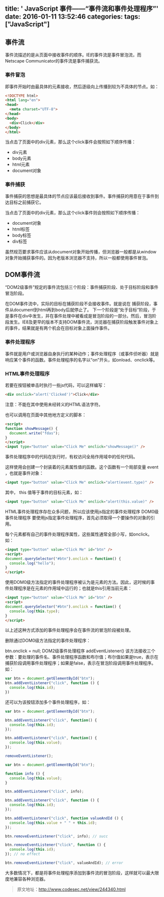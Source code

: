 title: ' JavaScript 事件——“事件流和事件处理程序”'
date: 2016-01-11 13:52:46
categories:
tags: ["JavaScript"]
---
## 事件流

事件流描述的是从页面中接收事件的顺序。IE的事件流是事件冒泡流，而Netscape Communicator的事件流是事件捕获流。

### 事件冒泡

即事件开始时由最具体的元素接收，然后逐级向上传播到较为不具体的节点。如：

```html
<!DOCTYPE html>
<html lang="en">
<head>
  <meta charset="UTF-8">
</head>
<body>
  <div>Click</div>
</body>
</html>
```

当点击了页面中的div元素，那么这个click事件会按照如下顺序传播：

- div元素
- body元素
- html元素
- document对象

### 事件捕获

事件捕获的思想是最具体的节点应该最后接收到事件。事件捕获的用意在于事件到达目标之前捕获它。

当点击了页面中的div元素，那么这个click事件则会按照如下顺序传播：

- document对象
- html标签
- body标签
- div标签

虽然规范要求事件应该从document对象开始传播，但浏览器一般都是从window对象开始捕获事件的。因为老版本浏览器不支持，所以一般都使用事件冒泡。

## DOM事件流

“DOM2级事件”规定的事件流包括三个阶段：事件捕获阶段、处于目标阶段和事件冒泡阶段。

在DOM事件流中，实际的目标在捕获阶段不会接收事件。就是说在 捕获阶段，事件从document到html再到body后就停止了。 下一个阶段是“处于目标”阶段，于是事件在div中发生，并在事件处理中被看成是冒泡阶段的一部分。然后，冒泡阶段发生。IE8及更早的版本不支持DOM事件流，浏览器在捕获阶段触发事件对象上的事件，结果就是有两个机会在目标对象上面操作事件。

### 事件处理程序

事件就是用户或浏览器自身执行的某种动作；事件处理程序（或事件侦听器）就是响应某个事件的函数。事件处理程序的名字以“on”开头，如onload、onclick等。

### HTML事件处理程序

若要在按钮被单击时执行一些js代码，可以这样编写：

```html
<div onclick="alert('Clicked')">Click</div>
```

注意：不能在其中使用未经转义的HTML语法字符。

也可以调用在页面中其他地方定义的脚本：

```html
<script>
function showMessage() {
  document.write("fdas");
}
</script>
<input type="button" value="Click Me" onclick="showMessage()" />
```

事件处理程序中的代码在执行时，有权访问全局作用域中的任何代码。

这样使用会创建一个封装着的元素属性值的函数。这个函数有一个局部变量 event ，也就是事件对象：

```html
<input type="button" value="Click Me" onclick="alert(event.type)" />
```

其中， this 值等于事件的目标元素，如：

```html
<input type="button" value="Click Me" onclick="alert(this.value)" />
```

HTML事件处理程序存在众多问题，所以应该使用js指定的事件处理程序 DOM0级事件处理程序
要使用js指定事件处理程序，首先必须取得一个要操作的对象的引用。

每个元素都有自己的事件处理程序属性，这些属性通常全部小写，如onclick。如：

```html
<input type="button" value="Click Me" id="btn" />
<script>
document.querySelector("#btn").onclick = function() {
  console.log("hello");
}
</script>
```

使用DOM0级方法指定的事件处理程序被认为是元素的方法。因此，这时候的事件处理程序是在元素的作用域中运行的；也就是this引用当前元素：

```html
<input type="button" value="Click Me" id="btn" />
<script>
document.querySelector("#btn").onclick = function() {
  console.log(this.type);
}
</script>
```

以上述这种方式添加的事件处理程序会在事件流的冒泡阶段被处理。

删除通过DOM0级方法指定的事件处理程序：

btn.onclick = null; DOM2级事件处理程序 addEventListener()
该方法接收三个参数：要处理的事件名、事件处理程序函数和布尔值；布尔值如果是true，表示在捕获阶段调用事件处理程序；如果是false，表示在冒泡阶段调用事件处理程序。如：

```javascript
var btn = document.getElementById("btn");
btn.addEventListener("click", function () {
  console.log(this.id);
})
```

还可以为该按钮添加多个事件处理程序，如：

```javascript
var btn = document.getElementById("btn");

btn.addEventListener("click", function() {
  console.log(this.id);
});

btn.addEventListener("click", function() {
  console.log(this.value);
});

removeEventListener();

var btn = document.getElementById("btn");

function info () {
  console.log(this.value);
}

btn.addEventListener("click", info);

btn.addEventListener("click", function () {
  console.log(this.id);
});

btn.addEventListener("click", function valueAndId () {
  console.log(this.value + " " + this.id);
});

btn.removeEventListener("click", info); // succ

btn.removeEventListener("click", function () {
  console.log(this.id);
}); // no effect

btn.removeEventListener("click", valueAndId); // error
```

大多数情况下，都是将事件处理程序添加到事件流的冒泡阶段，这样就可以最大限度地兼容各种浏览器。

> 原文地址：http://www.codesec.net/view/244340.html